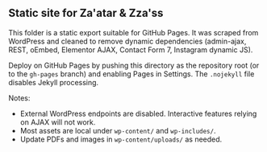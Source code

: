 ## Static site for Za'atar & Zza'ss

This folder is a static export suitable for GitHub Pages. It was scraped from WordPress and cleaned to remove dynamic dependencies (admin-ajax, REST, oEmbed, Elementor AJAX, Contact Form 7, Instagram dynamic JS).

Deploy on GitHub Pages by pushing this directory as the repository root (or to the `gh-pages` branch) and enabling Pages in Settings. The `.nojekyll` file disables Jekyll processing.

Notes:
- External WordPress endpoints are disabled. Interactive features relying on AJAX will not work.
- Most assets are local under `wp-content/` and `wp-includes/`.
- Update PDFs and images in `wp-content/uploads/` as needed.


